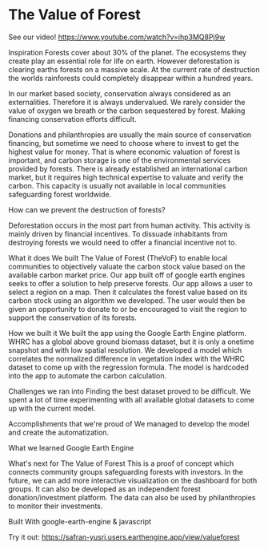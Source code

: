 # The Value of Forest
See our video!
https://www.youtube.com/watch?v=ihp3MQ8Pj9w

Inspiration
Forests cover about 30% of the planet. The ecosystems they create play an essential role for life on earth. However deforestation is clearing earths forests on a massive scale. At the current rate of destruction the worlds rainforests could completely disappear within a hundred years.

In our market based society, conservation always considered as an externalities. Therefore it is always undervalued. We rarely consider the value of oxygen we breath or the carbon sequestered by forest. Making financing conservation efforts difficult.

Donations and philanthropies are usually the main source of conservation financing, but sometime we need to choose where to invest to get the highest value for money. That is where economic valuation of forest is important, and carbon storage is one of the environmental services provided by forests. There is already established an international carbon market, but it requires high technical expertise to valuate and verify the carbon. This capacity is usually not available in local communities safeguarding forest worldwide.

How can we prevent the destruction of forests?

Deforestation occurs in the most part from human activity. This activity is mainly driven by financial incentives. To dissuade inhabitants from destroying forests we would need to offer a financial incentive not to.

What it does
We built The Value of Forest (TheVoF) to enable local communities to objectively valuate the carbon stock value based on the available carbon market price. Our app built off of google earth engines seeks to offer a solution to help preserve forests. Our app allows a user to select a region on a map. Then it calculates the forest value based on its carbon stock using an algorithm we developed. The user would then be given an opportunity to donate to or be encouraged to visit the region to support the conservation of its forests.

How we built it
We built the app using the Google Earth Engine platform. WHRC has a global above ground biomass dataset, but it is only a onetime snapshot and with low spatial resolution. We developed a model which correlates the normalized difference in vegetation index with the WHRC dataset to come up with the regression formula. The model is hardcoded into the app to automate the carbon calculation.

Challenges we ran into
Finding the best dataset proved to be difficult. We spent a lot of time experimenting with all available global datasets to come up with the current model.

Accomplishments that we're proud of
We managed to develop the model and create the automatization.

What we learned
Google Earth Engine

What's next for The Value of Forest
This is a proof of concept which connects community groups safeguarding forests with investors. In the future, we can add more interactive visualization on the dashboard for both groups. It can also be developed as an independent forest donation/investment platform. The data can also be used by philanthropies to monitor their investments.

Built With google-earth-engine & javascript

Try it out: https://safran-yusri.users.earthengine.app/view/valueforest
